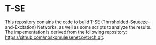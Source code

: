 # T-SE
This repository contains the code to build T-SE (Thresholded-Squeeze-and-Excitation) Networks, as well as some scripts to analyze the results. The implementation is derived from the following repository: https://github.com/moskomule/senet.pytorch.git.
